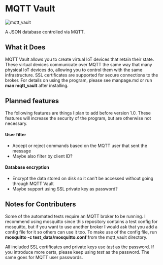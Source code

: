 # MQTT Vault

![mqtt_vault](https://user-images.githubusercontent.com/70041071/162647526-88c839e4-326a-410d-a629-0bbb60dfa032.svg)

A JSON database controlled via MQTT.

## What it Does

MQTT Vault allows you to create virtual IoT devices that retain their state.
These virtual devices communicate over MQTT the same way that many physical IoT devices do, allowing you to control them with the same infrastructure.
SSL certificates are supported for secure connections to the broker.
For details on using the program, please see manpage.md or run **man mqtt_vault** after installing.

## Planned features

The following features are things I plan to add before version 1.0.
These features will increase the security of the program, but are otherwise not necessary.

#### User filter
  - Accept or reject commands based on the MQTT user that sent the message
  - Maybe also filter by client ID?
#### Database encryption
  - Encrypt the data stored on disk so it can't be accessed without going through MQTT Vault
  - Maybe support using SSL private key as password?

## Notes for Contributers

Some of the automated tests require an MQTT broker to be running.
I recommend using mosquitto since this repository contains a test config for mosquitto, but if you want to use another broker I would ask that you add a config file for it so others can use it too.
To make use of the config file, run **mosquitto -c test_data/mosquitto.conf** from the mqtt_vault directory.

All included SSL certificates and private keys use *test* as the password.
If you introduce more certs, please keep using *test* as the password.
The same goes for MQTT user passwords.
